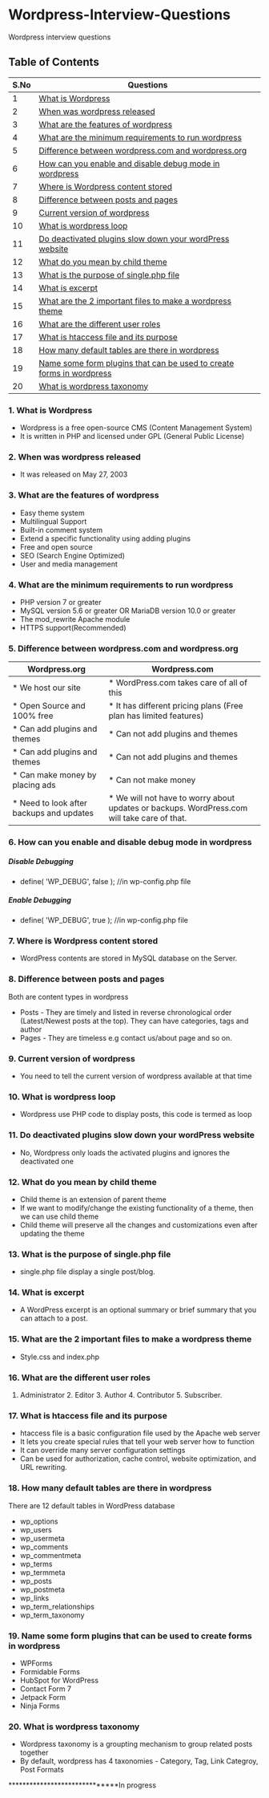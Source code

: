 # Wordpress-Interview-Questions
Wordpress interview questions
## Table of Contents

| S.No  | Questions |
| ------------- | ------------- |
| 1  | [What is Wordpress](#1-what-is-wordpress)
| 2  | [When was wordpress released](#2-when-was-wordpress-released)  |
| 3  | [What are the features of wordpress](#3-what-are-the-features-of-wordpress)  |
| 4  | [What are the minimum requirements to run wordpress](#4-what-are-the-minimum-requirements-to-run-wordpress)  |
| 5  | [Difference between wordpress.com and wordpress.org](#5-difference-between-wordpresscom-and-wordpressorg)  |
| 6  | [How can you enable and disable debug mode in wordpress](#6-how-can-you-enable-and-disable-debug-mode-in-wordpress)  |
| 7  | [Where is Wordpress content stored](#7-where-is-wordpress-content-stored)  |
| 8  | [Difference between posts and pages](#8-difference-between-posts-and-pages)  |
| 9  | [Current version of wordpress](#9-current-version-of-wordpress)  |
| 10 | [What is wordpress loop](#10-what-is-wordpress-loop)  |
| 11 | [Do deactivated plugins slow down your wordPress website](#11-do-deactivated-plugins-slow-down-your-wordpress-website)  |
| 12 | [What do you mean by child theme](#12-what-do-you-mean-by-child-theme)  |
| 13 | [What is the purpose of single.php file](#13-what-is-the-purpose-of-singlephp-file)  |
| 14 | [What is excerpt](#14-what-is-excerpt)  |
| 15 | [What are the 2 important files to make a wordpress theme](#15-what-are-the-2-important-files-to-make-a-wordpress-theme)  |
| 16 | [What are the different user roles](#16-what-are-the-different-user-roles)  |
| 17 | [What is htaccess file and its purpose](#17-what-is-htaccess-file-and-its-purpose)  |
| 18 | [How many default tables are there in wordpress](#18-how-many-default-tables-are-there-in-wordpress)  |
| 19 | [Name some form plugins that can be used to create forms in wordpress](#19-name-some-form-plugins-that-can-be-used-to-create-forms-in-wordpress)  |
| 20 | [What is wordpress taxonomy](#20-what-is-wordpress-taxonomy)  |





### 1. What is Wordpress
* Wordpress is a free open-source CMS (Content Management System)
* It is written in PHP and licensed under GPL (General Public License)

### 2. When was wordpress released
* It was released on May 27, 2003 

### 3. What are the features of wordpress
* Easy theme system
* Multilingual Support
* Built-in comment system
* Extend a specific functionality using adding plugins
* Free and open source
* SEO (Search Engine Optimized)
* User and media management

### 4. What are the minimum requirements to run wordpress
* PHP version 7 or greater
* MySQL version 5.6 or greater OR MariaDB version 10.0 or greater
* The mod_rewrite Apache module
* HTTPS support(Recommended)

### 5. Difference between wordpress.com and wordpress.org

| Wordpress.org  |Wordpress.com |
| ------------- | ------------- |
| * We host our site  | * WordPress.com takes care of all of this | 
| * Open Source and 100% free  | * It has different pricing plans (Free plan has limited features)  |
| * Can add plugins and themes  | * Can not add plugins and themes  |
| * Can add plugins and themes  | * Can not add plugins and themes  |
| * Can make money by placing ads  | * Can not make money |
| * Need to look after backups and updates  | * We will not have to worry about updates or backups. WordPress.com will take care of that. |

### 6. How can you enable and disable debug mode in wordpress
##### Disable Debugging
* define( 'WP_DEBUG', false ); //in wp-config.php file

##### Enable Debugging
* define( 'WP_DEBUG', true ); //in wp-config.php file

### 7. Where is Wordpress content stored
* WordPress contents are stored in MySQL database on the Server.

### 8. Difference between posts and pages
Both are content types in wordpress

* Posts - They are timely and listed in reverse chronological order (Latest/Newest posts at the top). They can have categories, tags and author
* Pages - They are timeless e.g contact us/about page and so on.

### 9. Current version of wordpress
* You need to tell the current version of wordpress available at that time

### 10. What is wordpress loop
* Wordpress use PHP code to display posts, this code is termed as loop

### 11. Do deactivated plugins slow down your wordPress website
* No, Wordpress only loads the activated plugins and ignores the deactivated one

### 12. What do you mean by child theme
* Child theme is an extension of parent theme
* If we want to modify/change the existing functionality of a theme, then we can use child theme 
* Child theme will preserve all the changes and customizations even after updating the theme

### 13. What is the purpose of single.php file
* single.php file display a single post/blog.

### 14. What is excerpt
* A WordPress excerpt is an optional summary or brief summary that you can attach to a post.

### 15. What are the 2 important files to make a wordpress theme
* Style.css and index.php

### 16. What are the different user roles
1. Administrator 2. Editor 3. Author 4. Contributor 5. Subscriber.

### 17. What is htaccess file and its purpose
* htaccess file is a basic configuration file used by the Apache web server
* It lets you create special rules that tell your web server how to function
* It can override many server configuration settings
* Can be used for authorization, cache control, website optimization, and URL rewriting.

### 18. How many default tables are there in wordpress
There are 12 default tables in WordPress database
* wp_options
* wp_users
* wp_usermeta
* wp_comments
* wp_commentmeta
* wp_terms
* wp_termmeta
* wp_posts
* wp_postmeta
* wp_links
* wp_term_relationships
* wp_term_taxonomy

### 19. Name some form plugins that can be used to create forms in wordpress
* WPForms
* Formidable Forms
* HubSpot for WordPress
* Contact Form 7
* Jetpack Form
* Ninja Forms

### 20. What is wordpress taxonomy
* Wordpress taxonomy is a groupting mechanism to group related posts together
* By default, wordpress has 4 taxonomies - Category, Tag, Link Categroy, Post Formats

******************************In progress


